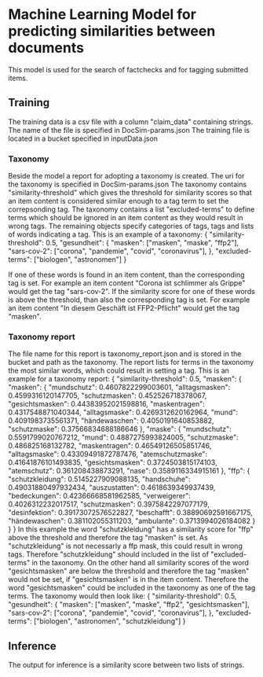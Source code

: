 # Machine Learning Model for predicting similarities between documents

This model is used for the search of factchecks and for tagging submitted items.

## Training

The training data is a csv file with a column "claim_data" containing strings. 
The name of the file is specified in DocSim-params.json
The training file is located in a bucket specified in inputData.json

### Taxonomy

Beside the model a report for adopting a taxonomy is created.
The uri for the taxonomy is specified in DocSim-params.json
The taxonomy contains "similarity-threshold" which gives the threshold for similarity scores so that an item content is considered similar enough to a tag term to set the correpsonding tag.
The taxonomy contains a list "excluded-terms" to define terms which should be ignored in an item content as they would result in wrong tags.
The remaining objects specify categories of tags, tags and lists of words indicating a tag.
This is an example of a taxonomy:
{
    "similarity-threshold": 0.5,
    "gesundheit": {
        "masken": ["masken", "maske", "ffp2"],
        "sars-cov-2": ["corona", "pandemie", "covid", "coronavirus"],
    },
    "excluded-terms": ["biologen", "astronomen"]
}

If one of these words is found in an item content, than the corresponding tag is set.
For example an item content "Corona ist schlimmer als Grippe" would get the tag "sars-cov-2".
If the similarity score for one of these words is above the threshold, than also the corresponding tag is set.
For example an item content "In diesem Geschäft ist FFP2-Pflicht" would get the tag "masken".

### Taxonomy report

The file name for this report is taxonomy_report.json and is stored in the bucket and path as the taxonomy.
The report lists for terms in the taxonomy the most similar words, which could result in setting a tag.
This is an example for a taxonomy report:
{
    "similarity-threshold": 0.5,
    "masken": {
        "masken": {
            "mundschutz": 0.4607822299003601,
            "alltagsmasken": 0.4599316120147705,
            "schutzmasken": 0.452526718378067,
            "gesichtsmasken": 0.44383952021598816,
            "maskentragen": 0.4317548871040344,
            "alltagsmaske": 0.4269312620162964,
            "mund": 0.4091983735561371,
            "händewaschen": 0.4050191640853882,
            "schutzmaske": 0.37566834688186646
        },
        "maske": {
            "mundschutz": 0.5591799020767212,
            "mund": 0.4887275993824005,
            "schutzmaske": 0.486825168132782,
            "maskentragen": 0.46549126505851746,
            "alltagsmaske": 0.43309491872787476,
            "atemschutzmaske": 0.41641876101493835,
            "gesichtsmasken": 0.3724503815174103,
            "atemschutz": 0.361208438873291,
            "nase": 0.3589116334915161
        },
        "ffp": {
            "schutzkleidung": 0.5145227909088135,
            "handschuhe": 0.49031880497932434,
            "auszustatten": 0.4618639349937439,
            "bedeckungen": 0.42366668581962585,
            "verweigerer": 0.4026312232017517,
            "schutzmasken": 0.3975842297077179,
            "desinfektion": 0.39173072576522827,
            "beschafft": 0.38890692591667175,
            "händewaschen": 0.381102055311203,
            "ambulante": 0.3713994026184082
        }
    }
}
In this example the word "schutzkleidung" has a similarity score for "ffp" above the threshold and therefore the tag "masken" is set. As "schutzkleidung" is not necessarly a ffp mask, this could result in wrong tags. Therefore "schutzkleidung" should included in the list of "excluded-terms" in the taxonomy.
On the other hand all similarity scores of the word "gesichtsmasken" are below the threshold and therefore the tag "masken" would not be set, if "gesichtsmasken" is in the item content. Therefore the word "gesichtsmasken" could be included in the taxonomy as one of the tag terms. The taxonomy would then look like:
{
    "similarity-threshold": 0.5,
    "gesundheit": {
        "masken": ["masken", "maske", "ffp2", "gesichtsmasken"],
        "sars-cov-2": ["corona", "pandemie", "covid", "coronavirus"],
    },
    "excluded-terms": ["biologen", "astronomen", "schutzkleidung"]
}


## Inference

The output for inference is a similarity score between two lists of strings.

